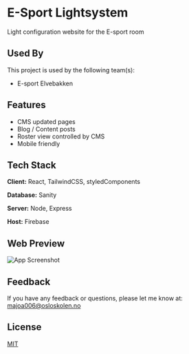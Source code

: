 # E-Sport Lightsystem

Light configuration website for the E-sport room


## Used By

This project is used by the following team(s):

- E-sport Elvebakken


## Features

- CMS updated pages
- Blog / Content posts
- Roster view controlled by CMS
- Mobile friendly


## Tech Stack

**Client:** React, TailwindCSS, styledComponents

**Database:** Sanity

**Server:** Node, Express

**Host:** Firebase

## Web Preview

![App Screenshot](https://cdn.discordapp.com/attachments/903758836110868551/956163449526829066/Skjermbilde_2022-03-23_kl._13.11.45.png)




## Feedback

If you have any feedback or questions, 
please let me know at: majoa006@osloskolen.no


## License

[MIT](https://github.com/Markus-bit/Esport-lys/blob/main/LICENSE)